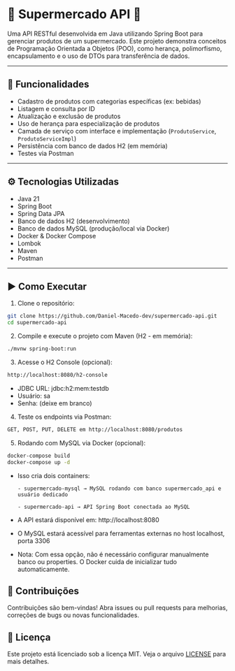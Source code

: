 # 🛒 Supermercado API 🛒

Uma API RESTful desenvolvida em Java utilizando Spring Boot para gerenciar produtos de um supermercado. Este projeto demonstra conceitos de Programação Orientada a Objetos (POO), como herança, polimorfismo, encapsulamento e o uso de DTOs para transferência de dados.

---

## 🚀 Funcionalidades

- Cadastro de produtos com categorias específicas (ex: bebidas)  
- Listagem e consulta por ID  
- Atualização e exclusão de produtos  
- Uso de herança para especialização de produtos  
- Camada de serviço com interface e implementação (`ProdutoService`, `ProdutoServiceImpl`)  
- Persistência com banco de dados H2 (em memória)  
- Testes via Postman  

---

## ⚙️ Tecnologias Utilizadas

- Java 21  
- Spring Boot  
- Spring Data JPA  
- Banco de dados H2 (desenvolvimento)  
- Banco de dados MySQL (produção/local via Docker)  
- Docker & Docker Compose  
- Lombok  
- Maven  
- Postman  

---

## ▶️ Como Executar

1. Clone o repositório:

```bash
git clone https://github.com/Daniel-Macedo-dev/supermercado-api.git
cd supermercado-api
```

2. Compile e execute o projeto com Maven (H2 - em memória):
```bash
./mvnw spring-boot:run
```
3. Acesse o H2 Console (opcional):
```bash
http://localhost:8080/h2-console
```
- JDBC URL: jdbc:h2:mem:testdb
- Usuário: sa
- Senha: (deixe em branco)

4. Teste os endpoints via Postman:
```bash
GET, POST, PUT, DELETE em http://localhost:8080/produtos
```
5. Rodando com MySQL via Docker (opcional):
```bash
docker-compose build
docker-compose up -d
```
- Isso cria dois containers:

      - supermercado-mysql → MySQL rodando com banco supermercado_api e usuário dedicado

      - supermercado-api → API Spring Boot conectada ao MySQL

- A API estará disponível em: http://localhost:8080

- O MySQL estará acessível para ferramentas externas no host localhost, porta 3306

- Nota: Com essa opção, não é necessário configurar manualmente banco ou properties. O Docker cuida de inicializar tudo automaticamente.

## 🤝 Contribuições

Contribuições são bem-vindas! Abra issues ou pull requests para melhorias, correções de bugs ou novas funcionalidades.

## 📄 Licença

Este projeto está licenciado sob a licença MIT. Veja o arquivo [LICENSE](LICENSE) para mais detalhes.
